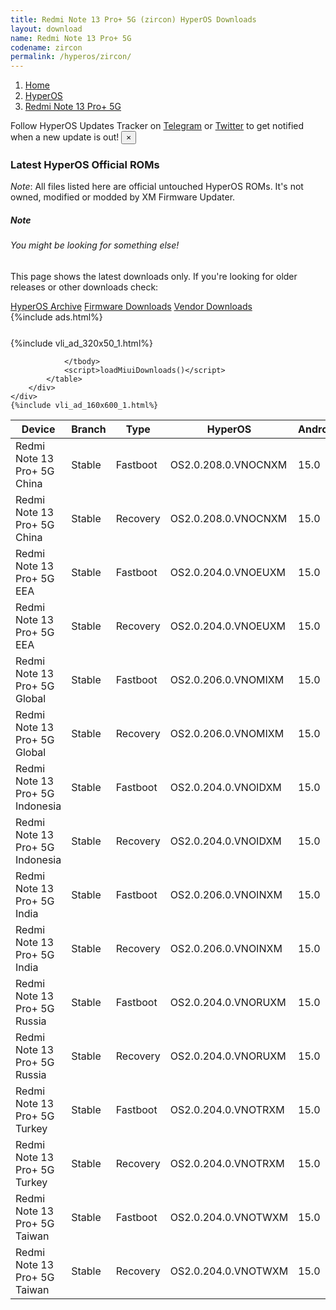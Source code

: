 ```yaml
---
title: Redmi Note 13 Pro+ 5G (zircon) HyperOS Downloads
layout: download
name: Redmi Note 13 Pro+ 5G
codename: zircon
permalink: /hyperos/zircon/
---
```

<nav aria-label="breadcrumb">
    <ol class="breadcrumb">
        <li class="breadcrumb-item"><a href="/">Home</a></li>
        <li class="breadcrumb-item"><a href="/hyperos/">HyperOS</a></li>
        <li class="breadcrumb-item active" aria-current="page"><a href="/hyperos/zircon/">Redmi Note 13 Pro+ 5G</a></li>
    </ol>
</nav>
<div class="alert alert-primary alert-dismissible fade show" role="alert">
    Follow HyperOS Updates Tracker on <a href="https://t.me/MIUIUpdatesTracker" class="alert-link">Telegram</a>
     or <a href="https://twitter.com/MiFwUpdater" class="alert-link">Twitter</a> to get notified when a new update is out!
    <button type="button" class="close" data-dismiss="alert" aria-label="Close">
        <span aria-hidden="true">&times;</span>
    </button>
</div>

### Latest HyperOS Official ROMs
*Note*: All files listed here are official untouched HyperOS ROMs. It's not owned, modified or modded by XM Firmware Updater.
<div class="card">
  <div class="card-body">
    <h5 class="card-title">Note</h5>
    <h6 class="card-subtitle mb-2 text-muted">You might be looking for something else!</h6>
    <p class="card-text">This page shows the latest downloads only.
     If you're looking for older releases or other downloads check:</p>
    <a href="/archive/hyperos/zircon/" class="card-link">HyperOS Archive</a>
    <a href="/firmware/zircon/" class="card-link">Firmware Downloads</a>
    <a href="/vendor/zircon/" class="card-link">Vendor Downloads</a>
  </div>
</div>
{%include ads.html%}
<div class="row justify-content-center">
    <div class="col-10">
        <div class="table-responsive-md" style="margin-top: 25px;">
            {%include vli_ad_320x50_1.html%}
            <table id="miui" class="display dt-responsive nowrap compact table table-striped table-hover table-sm">
                <thead class="thead-dark">
                    <tr>
                        <th data-ref="device">Device</th>
                        <th data-ref="branch">Branch</th>
                        <th data-ref="type">Type</th>
                        <th data-ref="miui">HyperOS</th>
                        <th data-ref="android">Android</th>
                        <th data-ref="size">Size</th>
                        <th data-ref="size">Date</th>
                        <th data-ref="link">Link</th>
                    </tr>
                </thead>
                <tbody>
                <tr><td>Redmi Note 13 Pro+ 5G China</td><td>Stable</td><td>Fastboot</td><td>OS2.0.208.0.VNOCNXM</td><td>15.0</td><td>8.3 GB</td><td>2025-09-04</td><td><a href="/hyperos/zircon/stable/OS2.0.208.0.VNOCNXM/">Download</a></td></tr>
<tr><td>Redmi Note 13 Pro+ 5G China</td><td>Stable</td><td>Recovery</td><td>OS2.0.208.0.VNOCNXM</td><td>15.0</td><td>6.7 GB</td><td>2025-09-23</td><td><a href="/hyperos/zircon/stable/OS2.0.208.0.VNOCNXM/">Download</a></td></tr>
<tr><td>Redmi Note 13 Pro+ 5G EEA</td><td>Stable</td><td>Fastboot</td><td>OS2.0.204.0.VNOEUXM</td><td>15.0</td><td>8.7 GB</td><td>2025-09-23</td><td><a href="/hyperos/zircon/stable/OS2.0.204.0.VNOEUXM/">Download</a></td></tr>
<tr><td>Redmi Note 13 Pro+ 5G EEA</td><td>Stable</td><td>Recovery</td><td>OS2.0.204.0.VNOEUXM</td><td>15.0</td><td>6.2 GB</td><td>2025-09-30</td><td><a href="/hyperos/zircon/stable/OS2.0.204.0.VNOEUXM/">Download</a></td></tr>
<tr><td>Redmi Note 13 Pro+ 5G Global</td><td>Stable</td><td>Fastboot</td><td>OS2.0.206.0.VNOMIXM</td><td>15.0</td><td>9.2 GB</td><td>2025-09-15</td><td><a href="/hyperos/zircon/stable/OS2.0.206.0.VNOMIXM/">Download</a></td></tr>
<tr><td>Redmi Note 13 Pro+ 5G Global</td><td>Stable</td><td>Recovery</td><td>OS2.0.206.0.VNOMIXM</td><td>15.0</td><td>6.2 GB</td><td>2025-09-23</td><td><a href="/hyperos/zircon/stable/OS2.0.206.0.VNOMIXM/">Download</a></td></tr>
<tr><td>Redmi Note 13 Pro+ 5G Indonesia</td><td>Stable</td><td>Fastboot</td><td>OS2.0.204.0.VNOIDXM</td><td>15.0</td><td>8.6 GB</td><td>2025-09-23</td><td><a href="/hyperos/zircon/stable/OS2.0.204.0.VNOIDXM/">Download</a></td></tr>
<tr><td>Redmi Note 13 Pro+ 5G Indonesia</td><td>Stable</td><td>Recovery</td><td>OS2.0.204.0.VNOIDXM</td><td>15.0</td><td>6.1 GB</td><td>2025-10-11</td><td><a href="/hyperos/zircon/stable/OS2.0.204.0.VNOIDXM/">Download</a></td></tr>
<tr><td>Redmi Note 13 Pro+ 5G India</td><td>Stable</td><td>Fastboot</td><td>OS2.0.206.0.VNOINXM</td><td>15.0</td><td>7.8 GB</td><td>2025-09-23</td><td><a href="/hyperos/zircon/stable/OS2.0.206.0.VNOINXM/">Download</a></td></tr>
<tr><td>Redmi Note 13 Pro+ 5G India</td><td>Stable</td><td>Recovery</td><td>OS2.0.206.0.VNOINXM</td><td>15.0</td><td>5.9 GB</td><td>2025-10-11</td><td><a href="/hyperos/zircon/stable/OS2.0.206.0.VNOINXM/">Download</a></td></tr>
<tr><td>Redmi Note 13 Pro+ 5G Russia</td><td>Stable</td><td>Fastboot</td><td>OS2.0.204.0.VNORUXM</td><td>15.0</td><td>9.4 GB</td><td>2025-09-23</td><td><a href="/hyperos/zircon/stable/OS2.0.204.0.VNORUXM/">Download</a></td></tr>
<tr><td>Redmi Note 13 Pro+ 5G Russia</td><td>Stable</td><td>Recovery</td><td>OS2.0.204.0.VNORUXM</td><td>15.0</td><td>6.1 GB</td><td>2025-10-11</td><td><a href="/hyperos/zircon/stable/OS2.0.204.0.VNORUXM/">Download</a></td></tr>
<tr><td>Redmi Note 13 Pro+ 5G Turkey</td><td>Stable</td><td>Fastboot</td><td>OS2.0.204.0.VNOTRXM</td><td>15.0</td><td>8.3 GB</td><td>2025-09-23</td><td><a href="/hyperos/zircon/stable/OS2.0.204.0.VNOTRXM/">Download</a></td></tr>
<tr><td>Redmi Note 13 Pro+ 5G Turkey</td><td>Stable</td><td>Recovery</td><td>OS2.0.204.0.VNOTRXM</td><td>15.0</td><td>6.1 GB</td><td>2025-10-11</td><td><a href="/hyperos/zircon/stable/OS2.0.204.0.VNOTRXM/">Download</a></td></tr>
<tr><td>Redmi Note 13 Pro+ 5G Taiwan</td><td>Stable</td><td>Fastboot</td><td>OS2.0.204.0.VNOTWXM</td><td>15.0</td><td>7.3 GB</td><td>2025-09-23</td><td><a href="/hyperos/zircon/stable/OS2.0.204.0.VNOTWXM/">Download</a></td></tr>
<tr><td>Redmi Note 13 Pro+ 5G Taiwan</td><td>Stable</td><td>Recovery</td><td>OS2.0.204.0.VNOTWXM</td><td>15.0</td><td>6.0 GB</td><td>2025-10-11</td><td><a href="/hyperos/zircon/stable/OS2.0.204.0.VNOTWXM/">Download</a></td></tr>

                </tbody>
                <script>loadMiuiDownloads()</script>
            </table>
        </div>
    </div>
    {%include vli_ad_160x600_1.html%}
</div>

